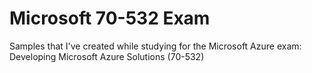 # Microsoft 70-532 Exam
Samples that I've created while studying for the Microsoft Azure exam: Developing Microsoft Azure Solutions (70-532)

